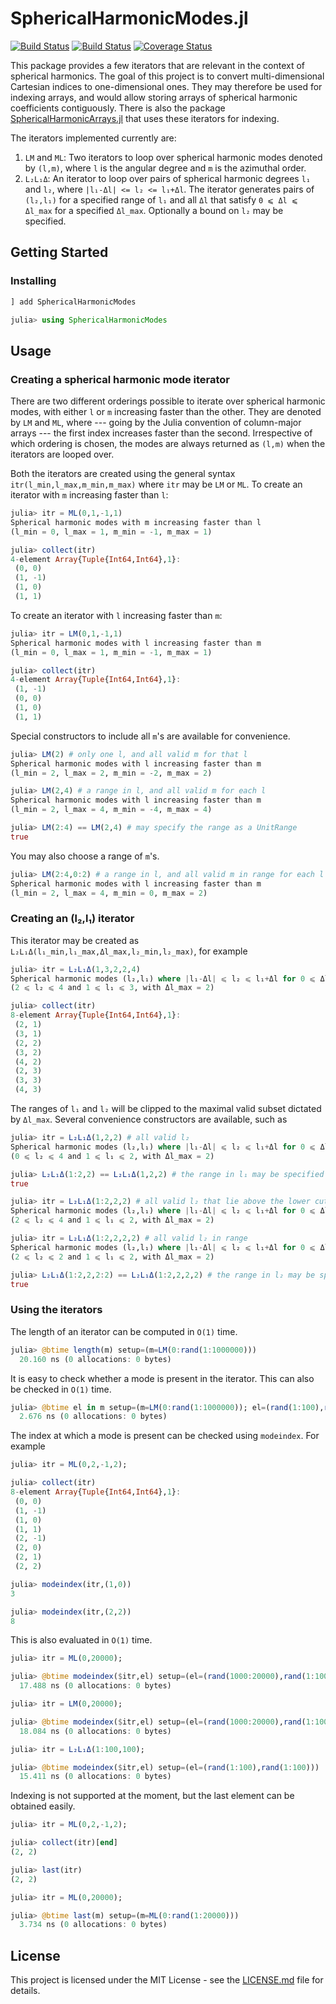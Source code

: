 # SphericalHarmonicModes.jl

[![Build Status](https://travis-ci.com/jishnub/SphericalHarmonicModes.jl.svg?branch=master)](https://travis-ci.com/jishnub/SphericalHarmonicModes.jl)
[![Build Status](https://ci.appveyor.com/api/projects/status/github/jishnub/SphericalHarmonicModes.jl?svg=true)](https://ci.appveyor.com/project/jishnub/SphericalHarmonicModes-jl)
[![Coverage Status](https://coveralls.io/repos/github/jishnub/SphericalHarmonicModes.jl/badge.svg?branch=master)](https://coveralls.io/github/jishnub/SphericalHarmonicModes.jl?branch=master)

This package provides a few iterators that are relevant in the context of spherical harmonics. The goal of this project is to convert multi-dimensional Cartesian indices to one-dimensional ones. They may therefore be used for indexing arrays, and would allow storing arrays of spherical harmonic coefficients contiguously. There is also the package [SphericalHarmonicArrays.jl](https://github.com/jishnub/SphericalHarmonicArrays.jl) that uses these iterators for indexing.

The iterators implemented currently are:

1. `LM` and `ML`: Two iterators to loop over spherical harmonic modes denoted by `(l,m)`, where `l` is the angular degree and `m` is the azimuthal order.
2. `L₂L₁Δ`: An iterator to loop over pairs of spherical harmonic degrees `l₁` and `l₂`, where `|l₁-Δl| <= l₂ <= l₁+Δl`. The iterator generates pairs of `(l₂,l₁)` for a specified range of `l₁` and all `Δl` that satisfy `0 ⩽ Δl ⩽ Δl_max` for a specified `Δl_max`. Optionally a bound on `l₂` may be specified.

## Getting Started

### Installing

```julia
] add SphericalHarmonicModes

julia> using SphericalHarmonicModes
```
## Usage

### Creating a spherical harmonic mode iterator

There are two different orderings possible to iterate over spherical harmonic modes, with either `l` or `m` increasing faster than the other. They are denoted by `LM` and `ML`, where --- going by the Julia convention of column-major arrays --- the first index increases faster than the second. Irrespective of which ordering is chosen, the modes are always returned as `(l,m)` when the iterators are looped over.

Both the iterators are created using the general syntax `itr(l_min,l_max,m_min,m_max)` where `itr` may be `LM` or `ML`. To create an iterator with `m` increasing faster than `l`:

```julia
julia> itr = ML(0,1,-1,1)
Spherical harmonic modes with m increasing faster than l
(l_min = 0, l_max = 1, m_min = -1, m_max = 1)

julia> collect(itr)
4-element Array{Tuple{Int64,Int64},1}:
 (0, 0) 
 (1, -1)
 (1, 0) 
 (1, 1)
```

To create an iterator with `l` increasing faster than `m`:

```julia
julia> itr = LM(0,1,-1,1)
Spherical harmonic modes with l increasing faster than m
(l_min = 0, l_max = 1, m_min = -1, m_max = 1)

julia> collect(itr)
4-element Array{Tuple{Int64,Int64},1}:
 (1, -1)
 (0, 0) 
 (1, 0) 
 (1, 1)
 ```

 Special constructors to include all `m`'s are available for convenience.

```julia
julia> LM(2) # only one l, and all valid m for that l
Spherical harmonic modes with l increasing faster than m
(l_min = 2, l_max = 2, m_min = -2, m_max = 2)

julia> LM(2,4) # a range in l, and all valid m for each l
Spherical harmonic modes with l increasing faster than m
(l_min = 2, l_max = 4, m_min = -4, m_max = 4)

julia> LM(2:4) == LM(2,4) # may specify the range as a UnitRange
true
```

 You may also choose a range of `m`'s.
```julia
julia> LM(2:4,0:2) # a range in l, and all valid m in range for each l
Spherical harmonic modes with l increasing faster than m
(l_min = 2, l_max = 4, m_min = 0, m_max = 2)
```

### Creating an (l₂,l₁) iterator

This iterator may be created as `L₂L₁Δ(l₁_min,l₁_max,Δl_max,l₂_min,l₂_max)`, for example

```julia
julia> itr = L₂L₁Δ(1,3,2,2,4)
Spherical harmonic modes (l₂,l₁) where |l₁-Δl| ⩽ l₂ ⩽ l₁+Δl for 0 ⩽ Δl ⩽ Δl_max, l₁_min ⩽ l₁ ⩽ l₁_max, and l₂_min ⩽ l₂ ⩽ l₂_max
(2 ⩽ l₂ ⩽ 4 and 1 ⩽ l₁ ⩽ 3, with Δl_max = 2)

julia> collect(itr)
8-element Array{Tuple{Int64,Int64},1}:
 (2, 1)
 (3, 1)
 (2, 2)
 (3, 2)
 (4, 2)
 (2, 3)
 (3, 3)
 (4, 3)
```

The ranges of `l₁` and `l₂` will be clipped to the maximal valid subset dictated by `Δl_max`. Several convenience constructors are available, such as 

```julia
julia> itr = L₂L₁Δ(1,2,2) # all valid l₂
Spherical harmonic modes (l₂,l₁) where |l₁-Δl| ⩽ l₂ ⩽ l₁+Δl for 0 ⩽ Δl ⩽ Δl_max, l₁_min ⩽ l₁ ⩽ l₁_max, and l₂_min ⩽ l₂ ⩽ l₂_max
(0 ⩽ l₂ ⩽ 4 and 1 ⩽ l₁ ⩽ 2, with Δl_max = 2)

julia> L₂L₁Δ(1:2,2) == L₂L₁Δ(1,2,2) # the range in l₁ may be specified as a UnitRange
true

julia> itr = L₂L₁Δ(1:2,2,2) # all valid l₂ that lie above the lower cutoff
Spherical harmonic modes (l₂,l₁) where |l₁-Δl| ⩽ l₂ ⩽ l₁+Δl for 0 ⩽ Δl ⩽ Δl_max, l₁_min ⩽ l₁ ⩽ l₁_max, and l₂_min ⩽ l₂ ⩽ l₂_max
(2 ⩽ l₂ ⩽ 4 and 1 ⩽ l₁ ⩽ 2, with Δl_max = 2)

julia> itr = L₂L₁Δ(1:2,2,2,2) # all valid l₂ in range
Spherical harmonic modes (l₂,l₁) where |l₁-Δl| ⩽ l₂ ⩽ l₁+Δl for 0 ⩽ Δl ⩽ Δl_max, l₁_min ⩽ l₁ ⩽ l₁_max, and l₂_min ⩽ l₂ ⩽ l₂_max
(2 ⩽ l₂ ⩽ 2 and 1 ⩽ l₁ ⩽ 2, with Δl_max = 2)

julia> L₂L₁Δ(1:2,2,2:2) == L₂L₁Δ(1:2,2,2,2) # the range in l₂ may be specified as a UnitRange
true
```

### Using the iterators

 The length of an iterator can be computed in `O(1)` time.
 
```julia
julia> @btime length(m) setup=(m=LM(0:rand(1:1000000)))
  20.160 ns (0 allocations: 0 bytes)
```

It is easy to check whether a mode is present in the iterator. This can also be checked in `O(1)` time.

```julia
julia> @btime el in m setup=(m=LM(0:rand(1:1000000)); el=(rand(1:100),rand(1:100)))
  2.676 ns (0 allocations: 0 bytes)
```

The index at which a mode is present can be checked using `modeindex`. For example
```julia
julia> itr = ML(0,2,-1,2);

julia> collect(itr)
8-element Array{Tuple{Int64,Int64},1}:
 (0, 0) 
 (1, -1)
 (1, 0) 
 (1, 1) 
 (2, -1)
 (2, 0) 
 (2, 1) 
 (2, 2) 

julia> modeindex(itr,(1,0))
3

julia> modeindex(itr,(2,2))
8
```

This is also evaluated in `O(1)` time.

```julia
julia> itr = ML(0,20000);

julia> @btime modeindex($itr,el) setup=(el=(rand(1000:20000),rand(1:1000)))
  17.488 ns (0 allocations: 0 bytes)

julia> itr = LM(0,20000);

julia> @btime modeindex($itr,el) setup=(el=(rand(1000:20000),rand(1:1000)))
  18.084 ns (0 allocations: 0 bytes)

julia> itr = L₂L₁Δ(1:100,100);

julia> @btime modeindex($itr,el) setup=(el=(rand(1:100),rand(1:100)))
  15.411 ns (0 allocations: 0 bytes)
```

Indexing is not supported at the moment, but the last element can be obtained easily.

```julia
julia> itr = ML(0,2,-1,2);

julia> collect(itr)[end]
(2, 2)

julia> last(itr)
(2, 2)

julia> itr = ML(0,20000);

julia> @btime last(m) setup=(m=ML(0:rand(1:20000)))
  3.734 ns (0 allocations: 0 bytes)
```

## License

This project is licensed under the MIT License - see the [LICENSE.md](https://github.com/jishnub/SphericalHarmonicModes.jl/blob/master/LICENSE) file for details.
